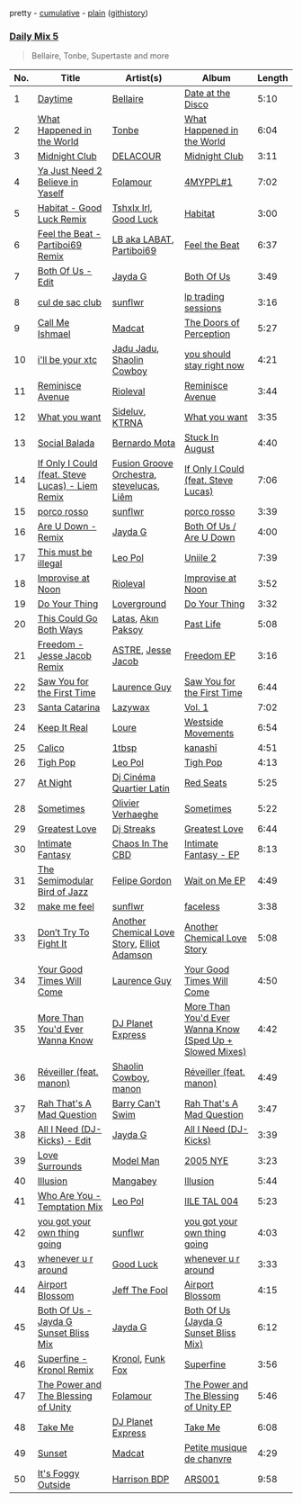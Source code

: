 pretty - [cumulative](/playlists/cumulative/Daily%20Mix%205.md) - [plain](/playlists/plain/37i9dQZF1E36TO0q54WsJv) ([githistory](https://github.githistory.xyz/vitokorn/spotify-playlist-archive/blob/master/playlists/plain/37i9dQZF1E36TO0q54WsJv))
### [Daily Mix 5](https://open.spotify.com/playlist/37i9dQZF1E36TO0q54WsJv)

> Bellaire, Tonbe, Supertaste and more

| No. | Title | Artist(s) | Album | Length |
|---|---|---|---|---|
| 1 | [Daytime](https://open.spotify.com/track/6h8c94zBXIJTbKuYWS6dXn) | [Bellaire](https://open.spotify.com/artist/6yeeXqk3RxV7l5DxmlXMnw) | [Date at the Disco](https://open.spotify.com/album/0EOAQUNVccnCTrrGf9Mfk9) | 5:10 |
| 2 | [What Happened in the World](https://open.spotify.com/track/0TLq6rH0ZYWxfkjExaokN4) | [Tonbe](https://open.spotify.com/artist/02eo2dtMKsqNfonTOhQ7fH) | [What Happened in the World](https://open.spotify.com/album/0PuN04mLwUPQ8la9lbtkgE) | 6:04 |
| 3 | [Midnight Club](https://open.spotify.com/track/6cg9Tnerna1V1ZCwPqaJWf) | [DELACOUR](https://open.spotify.com/artist/3bFd5sav9N5kGzBklcXt6l) | [Midnight Club](https://open.spotify.com/album/2JiaWi43V6ulh4CBddBetE) | 3:11 |
| 4 | [Ya Just Need 2 Believe in Yaself](https://open.spotify.com/track/3u1hU4L9HLGBjcj1nQekIv) | [Folamour](https://open.spotify.com/artist/6pJY5At9SiMpAOBrw9YosS) | [4MYPPL#1](https://open.spotify.com/album/3jHf5zZ8d5MQg03YyfTa2I) | 7:02 |
| 5 | [Habitat - Good Luck Remix](https://open.spotify.com/track/0IkP9yFbpTPYTDeTxhDjnc) | [Tshxlx Irl](https://open.spotify.com/artist/2ewnWVVtXH64jethVSscTG), [Good Luck](https://open.spotify.com/artist/4qjYf4FY77csjIalUFicQS) | [Habitat](https://open.spotify.com/album/3WTPzYlBRlr2wBsDbO9P2J) | 3:00 |
| 6 | [Feel the Beat - Partiboi69 Remix](https://open.spotify.com/track/2wNEBBr52TumYRmtYH1ocC) | [LB aka LABAT](https://open.spotify.com/artist/02fHczhlgEBCCjzjsNvJAh), [Partiboi69](https://open.spotify.com/artist/0CutULGVZ24wOr1HHYoEOL) | [Feel the Beat](https://open.spotify.com/album/4izfgFschtwTedFJH5b4rO) | 6:37 |
| 7 | [Both Of Us - Edit](https://open.spotify.com/track/75rGONmoi48LLYBFaGiYsv) | [Jayda G](https://open.spotify.com/artist/3NKVm2Jedcf6ibJr6pMUVx) | [Both Of Us](https://open.spotify.com/album/6tKMQ3udmP1PErZYHKXnqA) | 3:49 |
| 8 | [cul de sac club](https://open.spotify.com/track/6Fme0qXTmXtkjYKZ7ZrtVH) | [sunflwr](https://open.spotify.com/artist/1vXY7FiXJPu6j456ZcrtIF) | [lp trading sessions](https://open.spotify.com/album/1ickZqtGIXO8Ynq8HML2xO) | 3:16 |
| 9 | [Call Me Ishmael](https://open.spotify.com/track/2g5bJ0yu0d5GmH7VDHgdT6) | [Madcat](https://open.spotify.com/artist/6etdAWVQlwIiVg13V6wPeq) | [The Doors of Perception](https://open.spotify.com/album/0HbKCzvQw2hqXDDNXKNJfL) | 5:27 |
| 10 | [i'll be your xtc](https://open.spotify.com/track/3LAvzQTWEEILoz5ghyoZLP) | [Jadu Jadu](https://open.spotify.com/artist/2Oe3qtPntosByl21BCcUSc), [Shaolin Cowboy](https://open.spotify.com/artist/3SLV96o2Xa4oOZpSl5FwgD) | [you should stay right now](https://open.spotify.com/album/1WWKLea8iFDataD92oFoJw) | 4:21 |
| 11 | [Reminisce Avenue](https://open.spotify.com/track/3SREiqxY1wbKjn6zgxT0l7) | [Rioleval](https://open.spotify.com/artist/45I1HAnq6EeSBi48cAqpw0) | [Reminisce Avenue](https://open.spotify.com/album/7oybAFlWzhdBn8UDZFICie) | 3:44 |
| 12 | [What you want](https://open.spotify.com/track/6V6Caj3jjsVatEQwZmjJLV) | [Sideluv](https://open.spotify.com/artist/3Qav2btak3NJY2w6NbVC1Y), [KTRNA](https://open.spotify.com/artist/5pKcy7BcqjgJ632BpR6wMa) | [What you want](https://open.spotify.com/album/5MoR3t3G679ujFswuoYHLd) | 3:35 |
| 13 | [Social Balada](https://open.spotify.com/track/7kqU7n3fTkGKrKAVNLjKSL) | [Bernardo Mota](https://open.spotify.com/artist/2mZVPsZy2qPDbHmMCrIpSD) | [Stuck In August](https://open.spotify.com/album/42icHwuB1DTgv7NtGMfWje) | 4:40 |
| 14 | [If Only I Could (feat. Steve Lucas) - Liem Remix](https://open.spotify.com/track/0U7sbXtHiRvvJPIv3xvDpt) | [Fusion Groove Orchestra](https://open.spotify.com/artist/5dbNNPwNz9OSAz7uCXbiO4), [stevelucas](https://open.spotify.com/artist/4KadFwD3QPCU7rs5s5rkQK), [Liêm](https://open.spotify.com/artist/7nIRG9Q6oubt8XUafm4E1p) | [If Only I Could (feat. Steve Lucas)](https://open.spotify.com/album/0QOi08F2SPc3GznHjwUWLr) | 7:06 |
| 15 | [porco rosso](https://open.spotify.com/track/5165zeO9t08BHlSJH7h0iN) | [sunflwr](https://open.spotify.com/artist/1vXY7FiXJPu6j456ZcrtIF) | [porco rosso](https://open.spotify.com/album/2DkNjsTfC3rPkgmN77x1fS) | 3:39 |
| 16 | [Are U Down - Remix](https://open.spotify.com/track/0GyPmdjs3YBPCfWccCBxPD) | [Jayda G](https://open.spotify.com/artist/3NKVm2Jedcf6ibJr6pMUVx) | [Both Of Us / Are U Down](https://open.spotify.com/album/73rAUSm45jVN9L5oAtUaIV) | 4:00 |
| 17 | [This must be illegal](https://open.spotify.com/track/53VT3g4fsGYCh4vjcU6Xx3) | [Leo Pol](https://open.spotify.com/artist/2PBE0KQEqT34oYjjFyI9Mz) | [Uniile 2](https://open.spotify.com/album/00GmVNR8FZEak28wOrOHWY) | 7:39 |
| 18 | [Improvise at Noon](https://open.spotify.com/track/2GURxlUYjJmVTiQp9CruWP) | [Rioleval](https://open.spotify.com/artist/45I1HAnq6EeSBi48cAqpw0) | [Improvise at Noon](https://open.spotify.com/album/6WCsvEeMu7xqMjhQVpfOtU) | 3:52 |
| 19 | [Do Your Thing](https://open.spotify.com/track/30X8IKWPfADK3jt47GMyzj) | [Loverground](https://open.spotify.com/artist/3SvoerawAn5RAZ2N9osc3z) | [Do Your Thing](https://open.spotify.com/album/3WdohOvZuBMVfKTL30Msvi) | 3:32 |
| 20 | [This Could Go Both Ways](https://open.spotify.com/track/6Sq98njCmisE86Ou9AetgD) | [Latas](https://open.spotify.com/artist/7qBJkCFXBU9wEAFxFUrvDb), [Akın Paksoy](https://open.spotify.com/artist/3CeeyVbfjyxwIWmH5us6vZ) | [Past Life](https://open.spotify.com/album/3ChUtFrg7ZdQ1YjhnrOs6M) | 5:08 |
| 21 | [Freedom - Jesse Jacob Remix](https://open.spotify.com/track/740cmV4DyAuleXnqBi6lrZ) | [ASTRE](https://open.spotify.com/artist/5gyCnWXQjDs0npIMbiP1Iw), [Jesse Jacob](https://open.spotify.com/artist/5mY4Ioa0HqWcAX8MIdQtPc) | [Freedom EP](https://open.spotify.com/album/1bKYnmBrRkCrSwhdr456Dk) | 3:16 |
| 22 | [Saw You for the First Time](https://open.spotify.com/track/44t34AtBWG4TKMF5Xc97kV) | [Laurence Guy](https://open.spotify.com/artist/1PTEiCpkzNkLNgMi1LL8JR) | [Saw You for the First Time](https://open.spotify.com/album/5OTN5IJFRgdjHsr4iaVGFo) | 6:44 |
| 23 | [Santa Catarina](https://open.spotify.com/track/0Rk5Ma0d9pQac2elQWky1Z) | [Lazywax](https://open.spotify.com/artist/0JmfcW7ntKscmNRiLbKEcw) | [Vol. 1](https://open.spotify.com/album/1Fjr1raP9BWbao2AagOokN) | 7:02 |
| 24 | [Keep It Real](https://open.spotify.com/track/4YpCTAZRpNmW1EHLVrq4ur) | [Loure](https://open.spotify.com/artist/0oj4QK4zH3lghS2Oa418zZ) | [Westside Movements](https://open.spotify.com/album/07aLEJ68A2wz9em0AwnuS2) | 6:54 |
| 25 | [Calico](https://open.spotify.com/track/2lJM9fK3zYQRXVXOTauwhZ) | [1tbsp](https://open.spotify.com/artist/6G01WYFYF91rjG5LtwMhY4) | [kanashī](https://open.spotify.com/album/3y6f7n2bRBCXJLCrg3D4jp) | 4:51 |
| 26 | [Tigh Pop](https://open.spotify.com/track/54oQyfr7as59L7u4yvHS3H) | [Leo Pol](https://open.spotify.com/artist/2PBE0KQEqT34oYjjFyI9Mz) | [Tigh Pop](https://open.spotify.com/album/3yQOXiQZJVFSyovlXUhulQ) | 4:13 |
| 27 | [At Night](https://open.spotify.com/track/0Hi2rVInrows1Kvm9YF9Jh) | [Dj Cinéma Quartier Latin](https://open.spotify.com/artist/3nI698C0lc7EpVCIDShUgD) | [Red Seats](https://open.spotify.com/album/7DfzeDlPiufgP0sMeLDlW4) | 5:25 |
| 28 | [Sometimes](https://open.spotify.com/track/12082VdNEhMbjRNbw2snKo) | [Olivier Verhaeghe](https://open.spotify.com/artist/5ByRyadFsiEijaFBYlNxLs) | [Sometimes](https://open.spotify.com/album/3ehH1C2IDOXJxPkZUPjVQX) | 5:22 |
| 29 | [Greatest Love](https://open.spotify.com/track/3E0Kgz8U9vEY7kZG8rbKS1) | [Dj Streaks](https://open.spotify.com/artist/67YkGjtw8rmC6Ck0GmoxFA) | [Greatest Love](https://open.spotify.com/album/1afYraZZkxPQTTkvVVHc4r) | 6:44 |
| 30 | [Intimate Fantasy](https://open.spotify.com/track/6plKjqeFQ30GbfAbvS3srq) | [Chaos In The CBD](https://open.spotify.com/artist/0QOQc6jEsPX5Y45TV0hXQy) | [Intimate Fantasy - EP](https://open.spotify.com/album/5gkN7t6aczEdOCwKxGeYkW) | 8:13 |
| 31 | [The Semimodular Bird of Jazz](https://open.spotify.com/track/30w0Ow2tuaZL26ep5pEn2M) | [Felipe Gordon](https://open.spotify.com/artist/7rQKvsWUOJgXmInx2JuaXj) | [Wait on Me EP](https://open.spotify.com/album/00t0zeNG6lLjFxtrwQSfzc) | 4:49 |
| 32 | [make me feel](https://open.spotify.com/track/35qFt03FAG1ZDEYUSTkkuA) | [sunflwr](https://open.spotify.com/artist/1vXY7FiXJPu6j456ZcrtIF) | [faceless](https://open.spotify.com/album/7kZzRKpPGVdjFs3nHoY0KH) | 3:38 |
| 33 | [Don’t Try To Fight It](https://open.spotify.com/track/5BbUwUIfURKjAOBB9QDTMO) | [Another Chemical Love Story](https://open.spotify.com/artist/7Kgt7Exe4T5w9HEoy3Zeqv), [Elliot Adamson](https://open.spotify.com/artist/5JCyLOcEZsUiTLCUqqcIFz) | [Another Chemical Love Story](https://open.spotify.com/album/1lBxw3WDeUdQyo2YiB4SVr) | 5:08 |
| 34 | [Your Good Times Will Come](https://open.spotify.com/track/3g5oI7fJYh9NaQMQ5x4ItH) | [Laurence Guy](https://open.spotify.com/artist/1PTEiCpkzNkLNgMi1LL8JR) | [Your Good Times Will Come](https://open.spotify.com/album/1ZhTIMvd5OlrytEfwekpUR) | 4:50 |
| 35 | [More Than You'd Ever Wanna Know](https://open.spotify.com/track/59dRhZRn2B4RBgQ7vz1gzj) | [DJ Planet Express](https://open.spotify.com/artist/0nx9ai3o3Ba6bE3WHkEoQg) | [More Than You'd Ever Wanna Know (Sped Up + Slowed Mixes)](https://open.spotify.com/album/2UpnOmjJLAhrCxCHJODSSL) | 4:42 |
| 36 | [Réveiller (feat. manon)](https://open.spotify.com/track/51oib6a2dRu2f6x8OMMphQ) | [Shaolin Cowboy](https://open.spotify.com/artist/3SLV96o2Xa4oOZpSl5FwgD), [manon](https://open.spotify.com/artist/243JvYwaQB1VXfizmVku65) | [Réveiller (feat. manon)](https://open.spotify.com/album/3ap3tXUC1DZFK9LSt54LdM) | 4:49 |
| 37 | [Rah That's A Mad Question](https://open.spotify.com/track/7oklbyYBpXg9Uvl4tMW2iU) | [Barry Can't Swim](https://open.spotify.com/artist/0vTVU0KH0CVzijsoKGsTPl) | [Rah That's A Mad Question](https://open.spotify.com/album/1tCAbCRfFmq6SJjklzryDI) | 3:47 |
| 38 | [All I Need (DJ-Kicks) - Edit](https://open.spotify.com/track/1K4Pm198Uqbb5L6KTpq9t2) | [Jayda G](https://open.spotify.com/artist/3NKVm2Jedcf6ibJr6pMUVx) | [All I Need (DJ-Kicks)](https://open.spotify.com/album/4eMhrXXUCKHXIaG2xZGjjO) | 3:39 |
| 39 | [Love Surrounds](https://open.spotify.com/track/4nIUG37BrbiNQzv9pLB7zq) | [Model Man](https://open.spotify.com/artist/2T5NLCuN31j79zbxZ2XCSA) | [2005 NYE](https://open.spotify.com/album/1Epdx4Nl1hobUOEnIXGHVl) | 3:23 |
| 40 | [Illusion](https://open.spotify.com/track/2hDnhOt4pn1uEP1N4YQUT6) | [Mangabey](https://open.spotify.com/artist/0IySrk0S2gbAoxaYyPHEZD) | [Illusion](https://open.spotify.com/album/2Li9ODcatpUeJ9S3DZHWD9) | 5:44 |
| 41 | [Who Are You - Temptation Mix](https://open.spotify.com/track/3bAnMLG3oH7lURxUYEBN6t) | [Leo Pol](https://open.spotify.com/artist/2PBE0KQEqT34oYjjFyI9Mz) | [IILE TAL 004](https://open.spotify.com/album/2qRbsxT5mOl6WdpZvqz86k) | 5:23 |
| 42 | [you got your own thing going](https://open.spotify.com/track/4kshRZkTxk5dy5pWLeVEpl) | [sunflwr](https://open.spotify.com/artist/1vXY7FiXJPu6j456ZcrtIF) | [you got your own thing going](https://open.spotify.com/album/2S1goMpp338UCTaQuVVu09) | 4:03 |
| 43 | [whenever u r around](https://open.spotify.com/track/5GMZGks6KI86ZP8svpbY1s) | [Good Luck](https://open.spotify.com/artist/4qjYf4FY77csjIalUFicQS) | [whenever u r around](https://open.spotify.com/album/5abXaAbSTVMjfsCePsA4Z0) | 3:33 |
| 44 | [Airport Blossom](https://open.spotify.com/track/76UVXv4Q3dxoboqNy07ot0) | [Jeff The Fool](https://open.spotify.com/artist/6ecEpamJKkgb4604pUpCTp) | [Airport Blossom](https://open.spotify.com/album/3xq8FzxuWwcyTYJUIt6SHD) | 4:15 |
| 45 | [Both Of Us - Jayda G Sunset Bliss Mix](https://open.spotify.com/track/4yzN4R8n4esAGQgRBlACH8) | [Jayda G](https://open.spotify.com/artist/3NKVm2Jedcf6ibJr6pMUVx) | [Both Of Us (Jayda G Sunset Bliss Mix)](https://open.spotify.com/album/6sMkMbTp8E8LOxui7iMPPj) | 6:12 |
| 46 | [Superfine - Kronol Remix](https://open.spotify.com/track/0NNLfnp4NXCmIWY0yQaPax) | [Kronol](https://open.spotify.com/artist/13Bm2FdMEKw4x8BJXCL1MI), [Funk Fox](https://open.spotify.com/artist/3Ajn1b34ZTGezni7WCwjd4) | [Superfine](https://open.spotify.com/album/4hlTgAM3BGnvNxaXPcgFC5) | 3:56 |
| 47 | [The Power and The Blessing of Unity](https://open.spotify.com/track/3pEfNOwk9Z12QP2qMfu5kM) | [Folamour](https://open.spotify.com/artist/6pJY5At9SiMpAOBrw9YosS) | [The Power and The Blessing of Unity EP](https://open.spotify.com/album/10jfk0A1rfFiezQvSjOqJ9) | 5:46 |
| 48 | [Take Me](https://open.spotify.com/track/3Wabp2N1q6tIKrfLjrQg8a) | [DJ Planet Express](https://open.spotify.com/artist/0nx9ai3o3Ba6bE3WHkEoQg) | [Take Me](https://open.spotify.com/album/3AX8VkrOpdpjUtsjOh9WMt) | 6:08 |
| 49 | [Sunset](https://open.spotify.com/track/4Rb43ZlNMC7EOp7cmN2SI6) | [Madcat](https://open.spotify.com/artist/6etdAWVQlwIiVg13V6wPeq) | [Petite musique de chanvre](https://open.spotify.com/album/3Mb3OjEJfpmuigg6ES7zUx) | 4:29 |
| 50 | [It's Foggy Outside](https://open.spotify.com/track/5dqEqouqA43TjFl9X5Y5hr) | [Harrison BDP](https://open.spotify.com/artist/4i3y3MC57rWYNAdYlE6HM3) | [ARS001](https://open.spotify.com/album/60wjGbK5wOFN9QG1yj2vhH) | 9:58 |